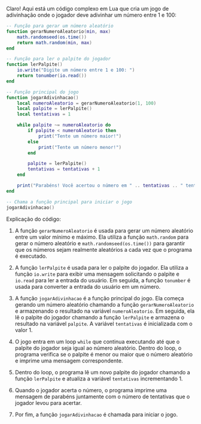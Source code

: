 Claro! Aqui está um código complexo em Lua que cria um jogo de adivinhação onde o jogador deve adivinhar um número entre 1 e 100:

```lua
-- Função para gerar um número aleatório
function gerarNumeroAleatorio(min, max)
    math.randomseed(os.time())
    return math.random(min, max)
end

-- Função para ler o palpite do jogador
function lerPalpite()
    io.write("Digite um número entre 1 e 100: ")
    return tonumber(io.read())
end

-- Função principal do jogo
function jogarAdivinhacao()
    local numeroAleatorio = gerarNumeroAleatorio(1, 100)
    local palpite = lerPalpite()
    local tentativas = 1

    while palpite ~= numeroAleatorio do
        if palpite < numeroAleatorio then
            print("Tente um número maior!")
        else
            print("Tente um número menor!")
        end

        palpite = lerPalpite()
        tentativas = tentativas + 1
    end

    print("Parabéns! Você acertou o número em " .. tentativas .. " tentativas.")
end

-- Chama a função principal para iniciar o jogo
jogarAdivinhacao()
```

Explicação do código:

1. A função `gerarNumeroAleatorio` é usada para gerar um número aleatório entre um valor mínimo e máximo. Ela utiliza a função `math.random` para gerar o número aleatório e `math.randomseed(os.time())` para garantir que os números sejam realmente aleatórios a cada vez que o programa é executado.

2. A função `lerPalpite` é usada para ler o palpite do jogador. Ela utiliza a função `io.write` para exibir uma mensagem solicitando o palpite e `io.read` para ler a entrada do usuário. Em seguida, a função `tonumber` é usada para converter a entrada do usuário em um número.

3. A função `jogarAdivinhacao` é a função principal do jogo. Ela começa gerando um número aleatório chamando a função `gerarNumeroAleatorio` e armazenando o resultado na variável `numeroAleatorio`. Em seguida, ela lê o palpite do jogador chamando a função `lerPalpite` e armazena o resultado na variável `palpite`. A variável `tentativas` é inicializada com o valor 1.

4. O jogo entra em um loop `while` que continua executando até que o palpite do jogador seja igual ao número aleatório. Dentro do loop, o programa verifica se o palpite é menor ou maior que o número aleatório e imprime uma mensagem correspondente.

5. Dentro do loop, o programa lê um novo palpite do jogador chamando a função `lerPalpite` e atualiza a variável `tentativas` incrementando 1.

6. Quando o jogador acerta o número, o programa imprime uma mensagem de parabéns juntamente com o número de tentativas que o jogador levou para acertar.

7. Por fim, a função `jogarAdivinhacao` é chamada para iniciar o jogo.